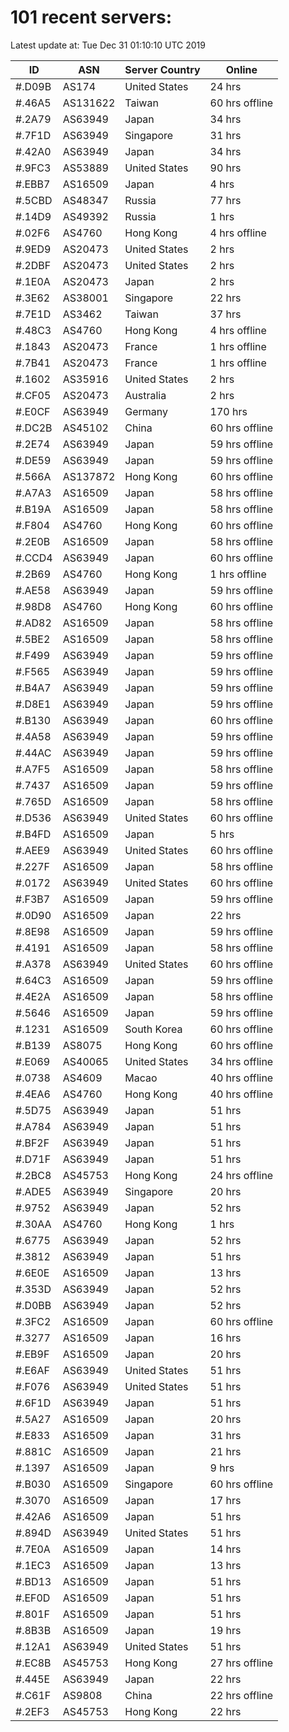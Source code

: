 # 101 recent servers:

Latest update at: Tue Dec 31 01:10:10 UTC 2019

| ID | ASN | Server Country | Online |
| -- | --- | -------------- | ------ |
| #.D09B | AS174 | United States | 24 hrs |
| #.46A5 | AS131622 | Taiwan | 60 hrs offline |
| #.2A79 | AS63949 | Japan | 34 hrs |
| #.7F1D | AS63949 | Singapore | 31 hrs |
| #.42A0 | AS63949 | Japan | 34 hrs |
| #.9FC3 | AS53889 | United States | 90 hrs |
| #.EBB7 | AS16509 | Japan | 4 hrs |
| #.5CBD | AS48347 | Russia | 77 hrs |
| #.14D9 | AS49392 | Russia | 1 hrs |
| #.02F6 | AS4760 | Hong Kong | 4 hrs offline |
| #.9ED9 | AS20473 | United States | 2 hrs |
| #.2DBF | AS20473 | United States | 2 hrs |
| #.1E0A | AS20473 | Japan | 2 hrs |
| #.3E62 | AS38001 | Singapore | 22 hrs |
| #.7E1D | AS3462 | Taiwan | 37 hrs |
| #.48C3 | AS4760 | Hong Kong | 4 hrs offline |
| #.1843 | AS20473 | France | 1 hrs offline |
| #.7B41 | AS20473 | France | 1 hrs offline |
| #.1602 | AS35916 | United States | 2 hrs |
| #.CF05 | AS20473 | Australia | 2 hrs |
| #.E0CF | AS63949 | Germany | 170 hrs |
| #.DC2B | AS45102 | China | 60 hrs offline |
| #.2E74 | AS63949 | Japan | 59 hrs offline |
| #.DE59 | AS63949 | Japan | 59 hrs offline |
| #.566A | AS137872 | Hong Kong | 60 hrs offline |
| #.A7A3 | AS16509 | Japan | 58 hrs offline |
| #.B19A | AS16509 | Japan | 58 hrs offline |
| #.F804 | AS4760 | Hong Kong | 60 hrs offline |
| #.2E0B | AS16509 | Japan | 58 hrs offline |
| #.CCD4 | AS63949 | Japan | 60 hrs offline |
| #.2B69 | AS4760 | Hong Kong | 1 hrs offline |
| #.AE58 | AS63949 | Japan | 59 hrs offline |
| #.98D8 | AS4760 | Hong Kong | 60 hrs offline |
| #.AD82 | AS16509 | Japan | 58 hrs offline |
| #.5BE2 | AS16509 | Japan | 58 hrs offline |
| #.F499 | AS63949 | Japan | 59 hrs offline |
| #.F565 | AS63949 | Japan | 59 hrs offline |
| #.B4A7 | AS63949 | Japan | 59 hrs offline |
| #.D8E1 | AS63949 | Japan | 59 hrs offline |
| #.B130 | AS63949 | Japan | 60 hrs offline |
| #.4A58 | AS63949 | Japan | 59 hrs offline |
| #.44AC | AS63949 | Japan | 59 hrs offline |
| #.A7F5 | AS16509 | Japan | 58 hrs offline |
| #.7437 | AS16509 | Japan | 59 hrs offline |
| #.765D | AS16509 | Japan | 58 hrs offline |
| #.D536 | AS63949 | United States | 60 hrs offline |
| #.B4FD | AS16509 | Japan | 5 hrs |
| #.AEE9 | AS63949 | United States | 60 hrs offline |
| #.227F | AS16509 | Japan | 58 hrs offline |
| #.0172 | AS63949 | United States | 60 hrs offline |
| #.F3B7 | AS16509 | Japan | 59 hrs offline |
| #.0D90 | AS16509 | Japan | 22 hrs |
| #.8E98 | AS16509 | Japan | 59 hrs offline |
| #.4191 | AS16509 | Japan | 58 hrs offline |
| #.A378 | AS63949 | United States | 60 hrs offline |
| #.64C3 | AS16509 | Japan | 59 hrs offline |
| #.4E2A | AS16509 | Japan | 58 hrs offline |
| #.5646 | AS16509 | Japan | 59 hrs offline |
| #.1231 | AS16509 | South Korea | 60 hrs offline |
| #.B139 | AS8075 | Hong Kong | 60 hrs offline |
| #.E069 | AS40065 | United States | 34 hrs offline |
| #.0738 | AS4609 | Macao | 40 hrs offline |
| #.4EA6 | AS4760 | Hong Kong | 40 hrs offline |
| #.5D75 | AS63949 | Japan | 51 hrs |
| #.A784 | AS63949 | Japan | 51 hrs |
| #.BF2F | AS63949 | Japan | 51 hrs |
| #.D71F | AS63949 | Japan | 51 hrs |
| #.2BC8 | AS45753 | Hong Kong | 24 hrs offline |
| #.ADE5 | AS63949 | Singapore | 20 hrs |
| #.9752 | AS63949 | Japan | 52 hrs |
| #.30AA | AS4760 | Hong Kong | 1 hrs |
| #.6775 | AS63949 | Japan | 52 hrs |
| #.3812 | AS63949 | Japan | 51 hrs |
| #.6E0E | AS16509 | Japan | 13 hrs |
| #.353D | AS63949 | Japan | 52 hrs |
| #.D0BB | AS63949 | Japan | 52 hrs |
| #.3FC2 | AS16509 | Japan | 60 hrs offline |
| #.3277 | AS16509 | Japan | 16 hrs |
| #.EB9F | AS16509 | Japan | 20 hrs |
| #.E6AF | AS63949 | United States | 51 hrs |
| #.F076 | AS63949 | United States | 51 hrs |
| #.6F1D | AS63949 | Japan | 51 hrs |
| #.5A27 | AS16509 | Japan | 20 hrs |
| #.E833 | AS16509 | Japan | 31 hrs |
| #.881C | AS16509 | Japan | 21 hrs |
| #.1397 | AS16509 | Japan | 9 hrs |
| #.B030 | AS16509 | Singapore | 60 hrs offline |
| #.3070 | AS16509 | Japan | 17 hrs |
| #.42A6 | AS16509 | Japan | 51 hrs |
| #.894D | AS63949 | United States | 51 hrs |
| #.7E0A | AS16509 | Japan | 14 hrs |
| #.1EC3 | AS16509 | Japan | 13 hrs |
| #.BD13 | AS16509 | Japan | 51 hrs |
| #.EF0D | AS16509 | Japan | 51 hrs |
| #.801F | AS16509 | Japan | 51 hrs |
| #.8B3B | AS16509 | Japan | 19 hrs |
| #.12A1 | AS63949 | United States | 51 hrs |
| #.EC8B | AS45753 | Hong Kong | 27 hrs offline |
| #.445E | AS63949 | Japan | 22 hrs |
| #.C61F | AS9808 | China | 22 hrs offline |
| #.2EF3 | AS45753 | Hong Kong | 22 hrs |

